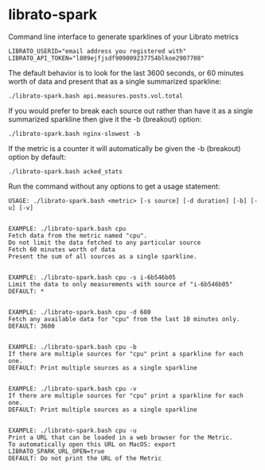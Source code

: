 librato-spark
=============

Command line interface to generate sparklines of your Librato metrics



    LIBRATO_USERID="email address you registered with"
    LIBRATO_API_TOKEN="l809ejfjsdf909009237754blkoe2907708"

The default behavior is to look for the last 3600 seconds, or 60 minutes worth of data and present that as a single summarized sparkline:

    ./librato-spark.bash api.measures.posts.vol.total

If you would prefer to break each source out rather than have it as a single summarized sparkline then give it the -b (breakout) option:

    ./librato-spark.bash nginx-slowest -b

If the metric is a counter it will automatically be given the -b (breakout) option by default:

    ./librato-spark.bash acked_stats

Run the command without any options to get a usage statement:

    USAGE: ./librato-spark.bash <metric> [-s source] [-d duration] [-b] [-u] [-v]
    
    
    EXAMPLE: ./librato-spark.bash cpu
    Fetch data from the metric named "cpu".
    Do not limit the data fetched to any particular source
    Fetch 60 minutes worth of data
    Present the sum of all sources as a single sparkline.
    
    
    EXAMPLE: ./librato-spark.bash cpu -s i-6b546b05
    Limit the data to only measurements with source of "i-6b546b05"
    DEFAULT: *
    
    
    EXAMPLE: ./librato-spark.bash cpu -d 600
    Fetch any available data for "cpu" from the last 10 minutes only.
    DEFAULT: 3600
    
    
    EXAMPLE: ./librato-spark.bash cpu -b
    If there are multiple sources for "cpu" print a sparkline for each one.
    DEFAULT: Print multiple sources as a single sparkline
    
    
    EXAMPLE: ./librato-spark.bash cpu -v
    If there are multiple sources for "cpu" print a sparkline for each one.
    DEFAULT: Print multiple sources as a single sparkline
    
    
    EXAMPLE: ./librato-spark.bash cpu -u
    Print a URL that can be loaded in a web browser for the Metric.
    To automatically open this URL on MacOS: export LIBRATO_SPARK_URL_OPEN=true
    DEFAULT: Do not print the URL of the Metric
    
    
